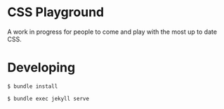 # CSS Playground

A work in progress for people to come and play with the most up to date CSS.

# Developing

` $ bundle install `

` $ bundle exec jekyll serve `
